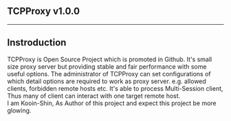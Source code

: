 ## TCPProxy v1.0.0
---

## Instroduction
TCPProxy is Open Source Project which is promoted in Github. 
It's small size proxy server but providing stable and fair performance with some useful options. The administrator of TCPProxy can set configurations of which detail options are required to work as proxy server. e.g. allowed clients, forbidden remote hosts etc.
It's able to process Multi-Session client, Thus many of client can interact with one target remote host.  
I am Kooin-Shin, As Author of this project and expect this project be more glowing.

